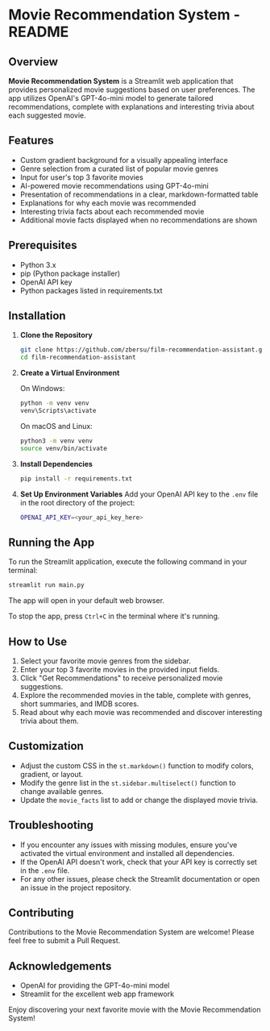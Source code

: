 # Movie Recommendation System - README

## Overview

**Movie Recommendation System** is a Streamlit web application that provides personalized movie suggestions based on user preferences. The app utilizes OpenAI's GPT-4o-mini model to generate tailored recommendations, complete with explanations and interesting trivia about each suggested movie.

## Features

- Custom gradient background for a visually appealing interface
- Genre selection from a curated list of popular movie genres
- Input for user's top 3 favorite movies
- AI-powered movie recommendations using GPT-4o-mini
- Presentation of recommendations in a clear, markdown-formatted table
- Explanations for why each movie was recommended
- Interesting trivia facts about each recommended movie
- Additional movie facts displayed when no recommendations are shown

## Prerequisites

- Python 3.x
- pip (Python package installer)
- OpenAI API key
- Python packages listed in requirements.txt

## Installation

1. **Clone the Repository**

    ```bash
    git clone https://github.com/zbersu/film-recommendation-assistant.git
    cd film-recommendation-assistant
    ```

2. **Create a Virtual Environment**

    On Windows:
    ```bash
    python -m venv venv
    venv\Scripts\activate
    ```

    On macOS and Linux:
    ```bash
    python3 -m venv venv
    source venv/bin/activate
    ```

3. **Install Dependencies**

    ```bash
    pip install -r requirements.txt
    ```

4. **Set Up Environment Variables**
   Add your OpenAI API key to the `.env` file in the root directory of the project:
    ```bash
    OPENAI_API_KEY=<your_api_key_here>
    ```
## Running the App

To run the Streamlit application, execute the following command in your terminal:

```bash
streamlit run main.py
```
The app will open in your default web browser.

To stop the app, press `Ctrl+C` in the terminal where it's running.

## How to Use

1. Select your favorite movie genres from the sidebar.
2. Enter your top 3 favorite movies in the provided input fields.
3. Click "Get Recommendations" to receive personalized movie suggestions.
4. Explore the recommended movies in the table, complete with genres, short summaries, and IMDB scores.
5. Read about why each movie was recommended and discover interesting trivia about them.

## Customization

* Adjust the custom CSS in the `st.markdown()` function to modify colors, gradient, or layout.
* Modify the genre list in the `st.sidebar.multiselect()` function to change available genres.
* Update the `movie_facts` list to add or change the displayed movie trivia.

## Troubleshooting

* If you encounter any issues with missing modules, ensure you've activated the virtual environment and installed all dependencies.
* If the OpenAI API doesn't work, check that your API key is correctly set in the `.env` file.
* For any other issues, please check the Streamlit documentation or open an issue in the project repository.

## Contributing

Contributions to the Movie Recommendation System are welcome! Please feel free to submit a Pull Request.

## Acknowledgements

* OpenAI for providing the GPT-4o-mini model
* Streamlit for the excellent web app framework

Enjoy discovering your next favorite movie with the Movie Recommendation System!